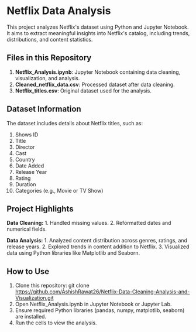 # Netflix Data Analysis
This project analyzes Netflix's dataset using Python and Jupyter Notebook. It aims to extract meaningful insights into Netflix's catalog, including trends, distributions, and content statistics.
## Files in this Repository
  1. **Netflix_Analysis.ipynb**: Jupyter Notebook containing data cleaning, visualization, and analysis.
  2. **Cleaned_netflix_data.csv**: Processed dataset after data cleaning.
  3. **Netflix_titles.csv**: Original dataset used for the analysis.

## Dataset Information
The dataset includes details about Netflix titles, such as:
  1. Shows ID
  2. Title
  3. Director
  4. Cast
  5. Country
  6. Date Added
  7. Release Year
  8. Rating
  9. Duration
  10. Categories (e.g., Movie or TV Show)

## Project Highlights
 **Data Cleaning:**
      1. Handled missing values.
      2. Reformatted dates and numerical fields.
      
**Data Analysis:**
      1. Analyzed content distribution across genres, ratings, and release years.
      2. Explored trends in content addition to Netflix.
      3. Visualized data using Python libraries like Matplotlib and Seaborn.

## How to Use
  1. Clone this repository:
     git clone https://github.com/AshishRawat26/Netflix-Data-Cleaning-Analysis-and-Visualization.git
  3. Open Netflix_Analysis.ipynb in Jupyter Notebook or Jupyter Lab.
  4. Ensure required Python libraries (pandas, numpy, matplotlib, seaborn) are installed.
  5. Run the cells to view the analysis.
   
